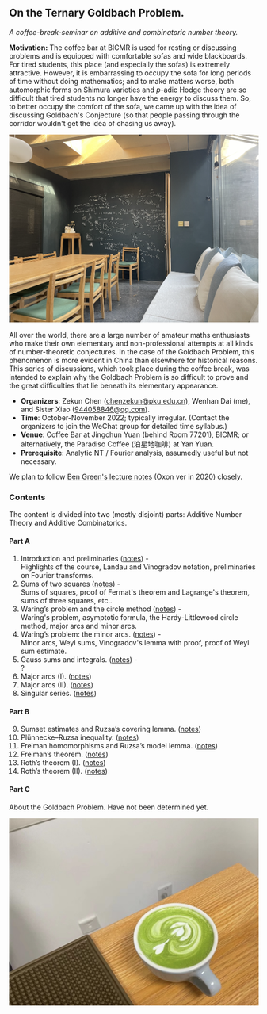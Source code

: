 ## On the Ternary Goldbach Problem.

_A coffee-break-seminar on additive and combinatoric number theory._

**Motivation:** The coffee bar at BICMR is used for resting or discussing problems and is equipped with comfortable sofas and wide blackboards. For tired students, this place (and especially the sofas) is extremely attractive. However, it is embarrassing to occupy the sofa for long periods of time without doing mathematics; and to make matters worse, both automorphic forms on Shimura varieties and _p_-adic Hodge theory are so difficult that tired students no longer have the energy to discuss them. So, to better occupy the comfort of the sofa, we came up with the idea of discussing Goldbach's Conjecture (so that people passing through the corridor wouldn't get the idea of chasing us away).

![bar](././bar.png)

All over the world, there are a large number of amateur maths enthusiasts who make their own elementary and non-professional attempts at all kinds of number-theoretic conjectures. In the case of the Goldbach Problem, this phenomenon is more evident in China than elsewhere for historical reasons. This series of discussions, which took place during the coffee break, was intended to explain why the Goldbach Problem is so difficult to prove and the great difficulties that lie beneath its elementary appearance.

- **Organizers**: Zekun Chen (<chenzekun@pku.edu.cn>), Wenhan Dai (me), and Sister Xiao (<944058846@qq.com>).
- **Time**: October-November 2022; typically irregular. (Contact the organizers to join the WeChat group for detailed time syllabus.)
- **Venue**: Coffee Bar at Jingchun Yuan (behind Room 77201), BICMR; or alternatively, the Paradiso Coffee (泊星地咖啡) at Yan Yuan.
- **Prerequisite**: Analytic NT / Fourier analysis, assumedly useful but not necessary. 

We plan to follow [Ben Green's lecture notes](https://courses-archive.maths.ox.ac.uk/node/view_material/49404) (Oxon ver in 2020) closely.


### Contents

The content is divided into two (mostly disjoint) parts: Additive Number Theory and Additive Combinatorics.

#### Part A
1. Introduction and preliminaries ([notes](././ACNT1.pdf)) - <br/>
   Highlights of the course, Landau and Vinogradov notation, preliminaries on Fourier transforms.
2. Sums of two squares ([notes](././ACNT2.pdf)) - <br/>
   Sums of squares, proof of Fermat's theorem and Lagrange's theorem, sums of three squares, etc..
3. Waring’s problem and the circle method ([notes](././ACNT3.pdf)) - <br/>
   Waring's problem, asymptotic formula, the Hardy-Littlewood circle method, major arcs and minor arcs.
4. Waring’s problem: the minor arcs. ([notes](././ACNT4.pdf)) - <br/>
   Minor arcs, Weyl sums, Vinogradov's lemma with proof, proof of Weyl sum estimate.
5. Gauss sums and integrals. ([notes](././ACNT5.pdf)) - <br/>
   ?
6. Major arcs (I). ([notes](././ACNT6.pdf))
7. Major arcs (II). ([notes](././ACNT7.pdf))
8. Singular series. ([notes](././ACNT8.pdf))

#### Part B
9. Sumset estimates and Ruzsa’s covering lemma. ([notes](././ACNT9.pdf))
10. Plünnecke–Ruzsa inequality. ([notes](././ACNT10.pdf))
11. Freiman homomorphisms and Ruzsa’s model lemma. ([notes](././ACNT11.pdf))
12. Freiman’s theorem. ([notes](././ACNT12.pdf))
13. Roth’s theorem (I). ([notes](././ACNT13.pdf))
14. Roth’s theorem (II). ([notes](././ACNT14.pdf))

#### Part C
About the Goldbach Problem. Have not been determined yet. 

![coffee](././coffee.png)
